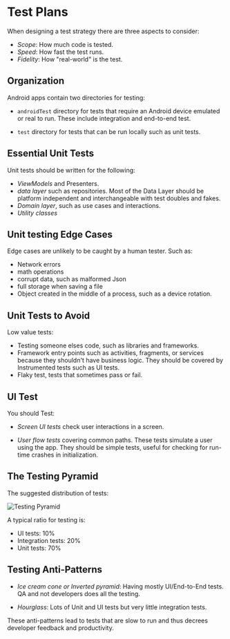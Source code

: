 # Test Plans

When designing a test strategy there are three aspects to consider:

- _Scope_: How much code is tested.
- _Speed_: How fast the test runs.
- _Fidelity_: How "real-world" is the test.

## Organization

Android apps contain two directories for testing:

- `androidTest` directory for tests that require an Android device emulated or real to run. These include integration and end-to-end test.

- `test` directory for tests that can be run locally such as unit tests.

## Essential Unit Tests

Unit tests should be written for the following:

- _ViewModels_ and Presenters.
- _data layer_ such as repositories. Most of the Data Layer should be platform independent and interchangeable with test doubles and fakes.
- _Domain layer_, such as use cases and interactions.
- _Utility classes_

## Unit testing Edge Cases

Edge cases are unlikely to be caught by a human tester. Such as:

- Network errors
- math operations
- corrupt data, such as malformed Json
- full storage when saving a file
- Object created in the middle of a process, such as a device rotation.

## Unit Tests to Avoid

Low value tests:

- Testing someone elses code, such as libraries and frameworks.
- Framework entry points such as activities, fragments, or services because they shouldn't have business logic. They should be covered by Instrumented tests such as UI tests.
- Flaky test, tests that sometimes pass or fail.

## UI Test

You should Test:

- _Screen UI tests_ check user interactions in a screen.

- _User flow tests_ covering common paths. These tests simulate a user using the app. They should be simple tests, useful for checking for run-time crashes in initialization.

## The Testing Pyramid

The suggested distribution of tests:

![Testing Pyramid](https://developer.android.com/codelabs/advanced-android-kotlin-training-testing-test-doubles/img/ed5e6485d179c1b9.png)

A typical ratio for testing is:

- UI tests: 10%
- Integration tests: 20%
- Unit tests: 70%

## Testing Anti-Patterns

- _Ice cream cone or Inverted pyramid_: Having mostly UI/End-to-End tests. QA and not developers does all the testing.

- _Hourglass_: Lots of Unit and UI tests but very little integration tests.

These anti-patterns lead to tests that are slow to run and thus decrees developer feedback and productivity.
